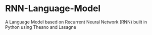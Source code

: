 # RNN-Language-Model
A Language Model based on Recurrent Neural Network (RNN) built in Python using Theano and Lasagne

